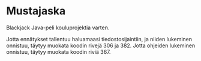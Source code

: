 # Mustajaska
Blackjack Java-peli kouluprojektia varten.

Jotta ennätykset tallentuu haluamaasi tiedostosijaintiin, ja niiden lukeminen onnistuu, täytyy muokata koodin rivejä 306 ja 382.
Jotta ohjeiden lukeminen onnistuu, täytyy muokata koodin riviä 367.

